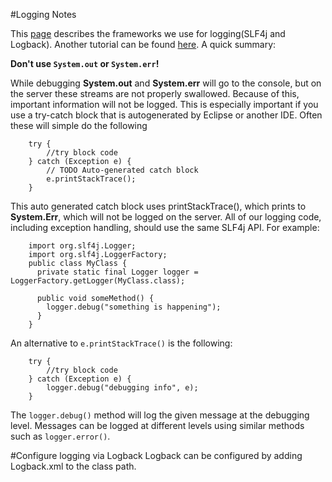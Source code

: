 #Logging Notes

This [page](http://gordondickens.com/wordpress/2013/03/27/sawing-through-the-java-loggers/) describes the frameworks we use for logging(SLF4j and Logback). Another tutorial can be found [here](http://www.codingpedia.org/ama/how-to-log-in-spring-with-slf4j-and-logback/). A quick summary:

**Don't use `System.out` or `System.err`!** 

While debugging **System.out** and **System.err** will go to the console, but on the server these streams are not properly swallowed. Because of this, important information will not be logged. This is especially important if you use a try-catch block that is autogenerated by Eclipse or another IDE. Often these will simple do the following 

		try {
			//try block code
		} catch (Exception e) {
			// TODO Auto-generated catch block
			e.printStackTrace();
		}
This auto generated catch block uses printStackTrace(), which prints to **System.Err**, which will not be logged on the server. All of our logging code, including exception handling, should use the same SLF4j API. For example:
  
		import org.slf4j.Logger;
		import org.slf4j.LoggerFactory;
		public class MyClass {
		  private static final Logger logger = LoggerFactory.getLogger(MyClass.class);
		
		  public void someMethod() {
		    logger.debug("something is happening");
		  }
		}

An alternative to `e.printStackTrace()` is the following:

		try {
			//try block code
		} catch (Exception e) {
			logger.debug("debugging info", e);
		}

The `logger.debug()` method will log the given message at the debugging level. Messages can be logged at different levels using similar methods such as `logger.error()`.

#Configure logging via Logback
Logback can be configured by adding Logback.xml to the class path. 